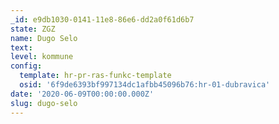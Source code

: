 ```yaml
---
_id: e9db1030-0141-11e8-86e6-dd2a0f61d6b7
state: ZGZ
name: Dugo Selo
text:
level: kommune
config:
  template: hr-pr-ras-funkc-template
  osid: '6f9de6393bf997134dc1afbb45096b76:hr-01-dubravica'
date: '2020-06-09T00:00:00.000Z'
slug: dugo-selo
---
```

